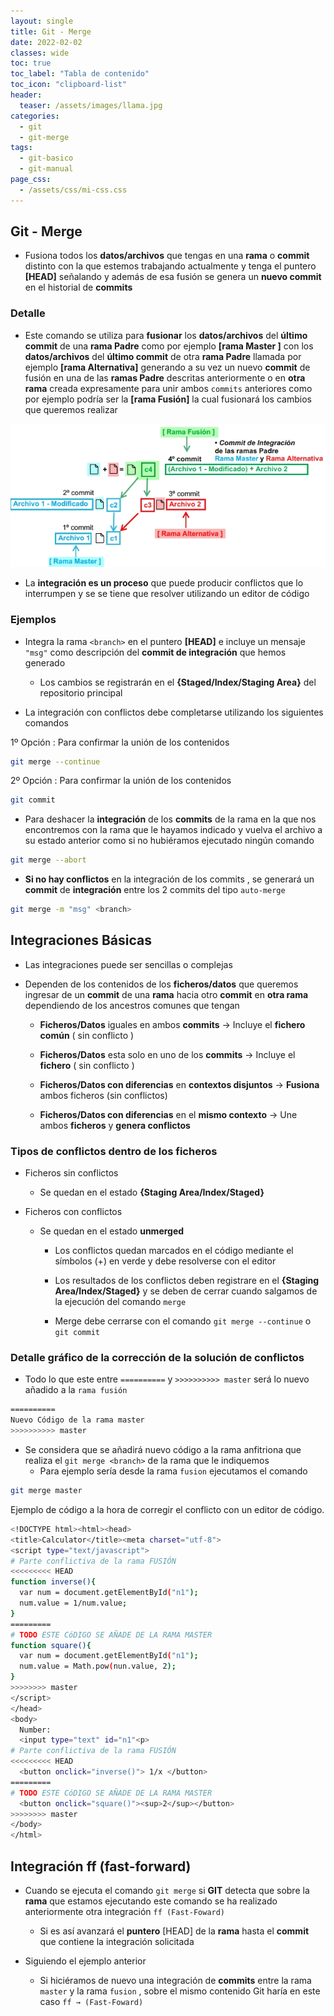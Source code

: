 ```yaml
---
layout: single
title: Git - Merge
date: 2022-02-02
classes: wide
toc: true
toc_label: "Tabla de contenido"
toc_icon: "clipboard-list"
header:
  teaser: /assets/images/llama.jpg
categories:
  - git
  - git-merge
tags:
  - git-basico
  - git-manual
page_css: 
  - /assets/css/mi-css.css
---
```


## Git - Merge

* Fusiona todos los **datos/archivos** que tengas en una **rama** o **commit** distinto con la que estemos trabajando actualmente y tenga el puntero **[HEAD]** señalando y además de esa fusión se genera un **nuevo commit** en el historial de **commits**

### Detalle

* Este comando se utiliza para **fusionar** los **datos/archivos** del **último commit** de una **rama Padre** como por ejemplo **[rama Master ]** con los **datos/archivos** del **último commit** de otra **rama Padre** llamada por ejemplo **[rama Alternativa]** generando a su vez un nuevo **commit** de fusión en una de las **ramas Padre** descritas anteriormente o en **otra rama** creada expresamente para unir ambos ``commits`` anteriores como por ejemplo podría ser la **[rama Fusión]** la cual fusionará los cambios que queremos realizar

![Grafico merge](/assets/images/merge/grafico-merge.jpg "Grafico merge")

* La **integración es un proceso** que puede producir conflictos que lo interrumpen y se se tiene que resolver utilizando un editor de código

### Ejemplos

* Integra la rama ``<branch>`` en el puntero **[HEAD]** e incluye un mensaje ``"msg"`` como descripción del **commit de integración** que hemos generado

  * Los cambios se registrarán en el **{Staged/Index/Staging Area}** del repositorio principal

* La integración con conflictos debe completarse utilizando los siguientes comandos

1º Opción : Para confirmar la unión de los contenidos

```bash
git merge --continue
```

2º Opción : Para confirmar la unión de los contenidos

```bash
git commit 
```

* Para deshacer la **integración** de los **commits** de la rama en la que nos encontremos con la rama que le hayamos indicado y vuelva el archivo a su estado anterior como si no hubiéramos ejecutado ningún comando

```bash
git merge --abort
```

* **Si no hay conflictos** en la integración de los commits , se generará un **commit** de **integración** entre los 2 commits del tipo ``auto-merge``

```bash
git merge -m "msg" <branch>
```

## Integraciones Básicas

* Las integraciones puede ser sencillas o complejas

* Dependen de los contenidos de los **ficheros/datos** que queremos ingresar de un **commit** de una **rama** hacia otro **commit** en **otra rama** dependiendo de los ancestros comunes que tengan

  * **Ficheros/Datos** iguales en ambos **commits** → Incluye el **fichero común** ( sin conflicto )

  * **Ficheros/Datos** esta solo en uno de los **commits** → Incluye el **fichero** ( sin conflicto )

  * **Ficheros/Datos con diferencias** en **contextos disjuntos** → **Fusiona** ambos ficheros (sin conflictos)

  * **Ficheros/Datos con diferencias** en el **mismo contexto** → Une ambos **ficheros** y **genera conflictos**

### Tipos de conflictos dentro de los ficheros

* Ficheros sin conflictos
  * Se quedan en el estado **{Staging Area/Index/Staged}**

* Ficheros con conflictos
  * Se quedan en el estado **unmerged**

    * Los conflictos quedan marcados en el código mediante el símbolos (+) en verde y debe resolverse con el editor

    * Los resultados de los conflictos deben registrare en el **{Staging Area/Index/Staged}** y se deben de cerrar cuando salgamos de la ejecución del comando ``merge``

    * Merge debe cerrarse con el comando ``git merge --continue`` o ``git commit``

### Detalle gráfico de la corrección de la solución de conflictos

* Todo lo que este entre ``==========`` y ``>>>>>>>>>> master`` será lo nuevo añadido a la ``rama fusión``

```bash
==========
Nuevo Código de la rama master
>>>>>>>>>> master
```

* Se considera que se añadirá nuevo código a la rama anfitriona que realiza el ``git merge <branch>`` de la rama que le indiquemos
  * Para ejemplo sería desde la rama ``fusion`` ejecutamos el comando  
  
```bash
git merge master
```

Ejemplo de código a la hora de corregir el conflicto con un editor de código.

```bash
<!DOCTYPE html><html><head>
<title>Calculator</title><meta charset="utf-8">
<script type="text/javascript">
# Parte conflictiva de la rama FUSIÓN
<<<<<<<<< HEAD 
function inverse(){
  var num = document.getElementById("n1");
  num.value = 1/num.value;
}
=========
# TODO ESTE CóDIGO SE AÑADE DE LA RAMA MASTER
function square(){
  var num = document.getElementById("n1");
  num.value = Math.pow(nun.value, 2);
}
>>>>>>>> master
</script>
</head>
<body>
  Number:
  <input type="text" id="n1"<p>
# Parte conflictiva de la rama FUSIÓN
<<<<<<<<< HEAD
  <button onclick="inverse()"> 1/x </button>
=========
# TODO ESTE CóDIGO SE AÑADE DE LA RAMA MASTER
  <button onclick="square()"><sup>2</sup></button>
>>>>>>>> master
</body>
</html>
```

## Integración ff (fast-forward)

* Cuando se ejecuta el comando ``git merge`` si **GIT** detecta que sobre la **rama** que estamos ejecutando este comando se ha realizado anteriormente otra integración ``ff (Fast-Foward)``

  * Si es así avanzará el **puntero** [HEAD] de la **rama** hasta el **commit** que contiene la integración solicitada

* Siguiendo el ejemplo anterior
  
  * Si hiciéramos de nuevo una integración de **commits** entre la rama ``master`` y la rama ``fusion`` , sobre el mismo contenido Git haría en este caso ``ff → (Fast-Foward)``

